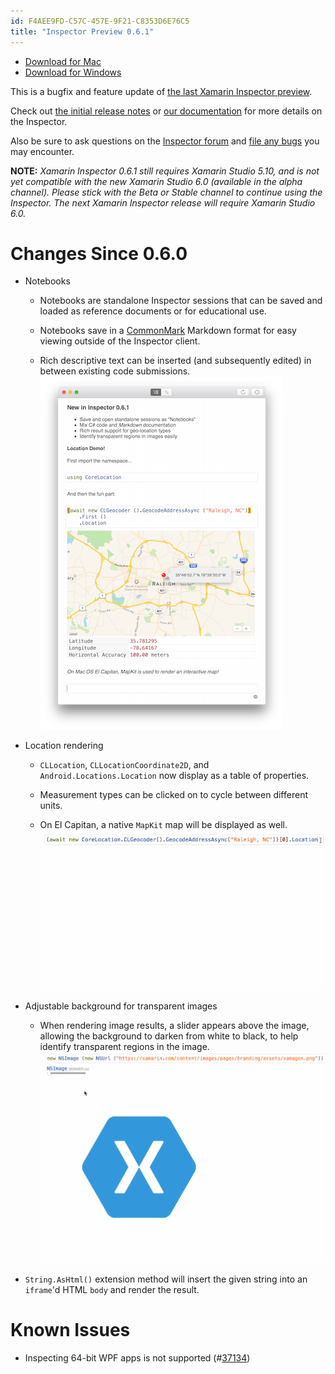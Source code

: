 ```yaml
---
id: F4AEE9FD-C57C-457E-9F21-C8353D6E76C5
title: "Inspector Preview 0.6.1"
---
```


* [Download for Mac](https://download.xamarin.com/inspector/XamarinInspector.pkg)
* [Download for Windows](https://download.xamarin.com/inspector/XamarinInspector.msi)

This is a bugfix and feature update of
[the last Xamarin Inspector preview](http://developer.xamarin.com/releases/inspector/preview/inspector-0.6.0/).

Check out
[the initial release notes](http://developer.xamarin.com/releases/inspector/preview/inspector-0.3.1/#What_does_it_do)
or
[our documentation](https://developer.xamarin.com/guides/cross-platform/inspector/)
for more details on the Inspector.

Also be sure to ask questions on the [Inspector forum](http://forums.xamarin.com/categories/inspector)
and [file any bugs][bugs] you may encounter.

[bugs]: https://bugzilla.xamarin.com/enter_bug.cgi?product=Workbooks%20%26%20Inspector


**NOTE:** *Xamarin Inspector 0.6.1 still requires Xamarin Studio 5.10, and is not
yet compatible with the new Xamarin Studio 6.0 (available in the alpha channel).
Please stick with the Beta or Stable channel to continue using the Inspector.
The next Xamarin Inspector release will require Xamarin Studio 6.0.*


# Changes Since 0.6.0

* Notebooks

  - Notebooks are standalone Inspector sessions that can be saved and loaded as
    reference documents or for educational use.

  - Notebooks save in a [CommonMark](http://commonmark.org/) Markdown format for
    easy viewing outside of the Inspector client.

  - Rich descriptive text can be inserted (and subsequently edited) in between
    existing code submissions.
    [ ![](Images/inspector-0.6.1-notebook-small.png)](Images/inspector-0.6.1-notebook-med.png)


* Location rendering

  - `CLLocation`, `CLLocationCoordinate2D`, and `Android.Locations.Location` now
    display as a table of properties.

  - Measurement types can be clicked on to cycle between different units.

  - On El Capitan, a native `MapKit` map will be displayed as well.
    [ ![](Images/inspector-0.6.1-location.gif)](Images/inspector-0.6.1-location.gif)


* Adjustable background for transparent images

  - When rendering image results, a slider appears above the image, allowing the
    background to darken from white to black, to help identify transparent
    regions in the image.
    [ ![](Images/inspector-0.6.1-slider.gif)](Images/inspector-0.6.1-slider.gif)


* `String.AsHtml()` extension method will insert the given string into an
  `iframe`'d HTML `body` and render the result.


# Known Issues

* Inspecting 64-bit WPF apps is not supported (#[37134][37134])

[37134]: https://bugzilla.xamarin.com/show_bug.cgi?id=37134

